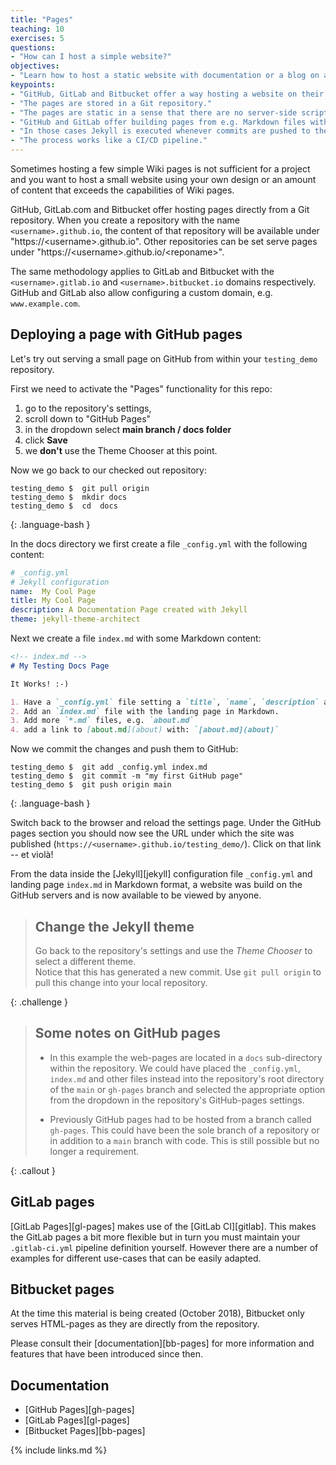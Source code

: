 ```yaml
---
title: "Pages"
teaching: 10
exercises: 5
questions:
- "How can I host a simple website?"
objectives:
- "Learn how to host a static website with documentation or a blog on a Git Platform."
keypoints:
- "GitHub, GitLab and Bitbucket offer a way hosting a website on their platform."
- "The pages are stored in a Git repository."
- "The pages are static in a sense that there are no server-side scripts or databases."
- "GitHub and GitLab offer building pages from e.g. Markdown files with 'Jekyll'"
- "In those cases Jekyll is executed whenever commits are pushed to the server."
- "The process works like a CI/CD pipeline."
---
```


Sometimes hosting a few simple Wiki pages is not sufficient for a project
and you want to host a small website using your own design or an amount of 
content that exceeds the capabilities of Wiki pages.

GitHub, GitLab.com and Bitbucket offer hosting pages directly from a Git repository.
When you create a repository with the name `<username>.github.io`, the content
of that repository will be available under "https://&lt;username&gt;.github.io".
Other repositories can be set serve pages under "https://&lt;username&gt;.github.io/&lt;reponame&gt;".

The same methodology applies to GitLab and Bitbucket with the `<username>.gitlab.io`
and `<username>.bitbucket.io` domains respectively.  GitHub and GitLab also 
allow configuring a custom domain, e.g. `www.example.com`.

## Deploying a page with GitHub pages

Let's try out serving a small page on GitHub from within your `testing_demo`
repository.

First we need to activate the "Pages" functionality for this repo:

1. go to the repository's settings,
2. scroll down to "GitHub Pages"
3. in the dropdown select **main branch / docs folder**
4. click **Save**
5. we **don't** use the Theme Chooser at this point.

Now we go back to our checked out repository:

~~~
testing_demo $  git pull origin
testing_demo $  mkdir docs
testing_demo $  cd  docs
~~~
{: .language-bash }

In the docs directory we first create a file `_config.yml` with the following
content:

```yaml
# _config.yml
# Jekyll configuration
name:  My Cool Page
title: My Cool Page
description: A Documentation Page created with Jekyll
theme: jekyll-theme-architect
```

Next we create a file `index.md` with some Markdown content:

```markdown
<!-- index.md -->
# My Testing Docs Page

It Works! :-)

1. Have a `_config.yml` file setting a `title`, `name`, `description` and `theme`.
2. Add an `index.md` file with the landing page in Markdown.
3. Add more `*.md` files, e.g. `about.md`
4. add a link to [about.md](about) with: `[about.md](about)`
```

Now we commit the changes and push them to GitHub:

~~~
testing_demo $  git add _config.yml index.md
testing_demo $  git commit -m "my first GitHub page"
testing_demo $  git push origin main
~~~
{: .language-bash }

Switch back to the browser and reload the settings page.  Under the GitHub
pages section you should now see the URL under which the site was published
(`https://<username>.github.io/testing_demo/`).  Click on that link -- et viol&agrave;!

From the data inside the [Jekyll][jekyll] configuration file `_config.yml` 
and landing page `index.md` in Markdown format, a website was build on
the GitHub servers and is now available to be viewed by anyone.

> ## Change the Jekyll theme
> 
> Go back to the repository's settings and use the *Theme Chooser* to select
> a different theme.  
> Notice that this has generated a new commit.  Use `git pull origin` to pull
> this change into your local repository.
>
{: .challenge }

> ## Some notes on GitHub pages
>
> * In this example the web-pages are located in a `docs` sub-directory within 
>   the repository.  We could have placed the `_config.yml`, `index.md` and
>   other files instead into the repository's root directory  of the `main`
>   or `gh-pages` branch and selected the appropriate option from the dropdown
>   in the repository's GitHub-pages settings.
>
> * Previously GitHub pages had to be hosted from a branch called `gh-pages`.
>   This could have been the sole branch of a repository or in addition to
>   a `main` branch with code.  This is still possible but no longer a requirement.
> 
{: .callout }

## GitLab pages

[GitLab Pages][gl-pages] makes use of the [GitLab CI][gitlab].  This makes
the GitLab pages a bit more flexible but in turn you must maintain your
`.gitlab-ci.yml` pipeline definition yourself.
However there are a number of examples for different use-cases that can 
be easily adapted.

## Bitbucket pages

At the time this material is being created (October 2018), Bitbucket
only serves HTML-pages as they are directly from the repository.

Please consult their [documentation][bb-pages] for more information
and features that have been introduced since then.

## Documentation

* [GitHub Pages][gh-pages]
* [GitLab Pages][gl-pages]
* [Bitbucket Pages][bb-pages]


{% include links.md %}
